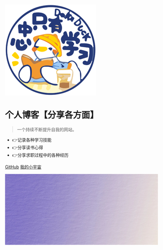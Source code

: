 ![logo](logo.png)

# 个人博客【分享各方面】 

> 一个持续不断提升自我的网站。

- :point_right:记录各种学习技能
- :point_right:分享读书心得
- :point_right:分享求职过程中的各种经历

[GitHub](https://github.com/docsifyjs/docsify/)
[我的小宇宙](README)

![](bj.jpg)
